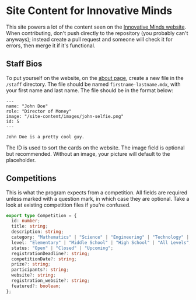 # Site Content for Innovative Minds

This site powers a lot of the content seen on the [Innovative Minds website](https://www.innovativemindswa.org/). When contributing, don't push directly to the repository (you probably can't anyways); instead create a pull request and someone will check it for errors, then merge it if it's functional.

## Staff Bios

To put yourself on the website, on the [about page](https://www.innovativemindswa.org/about), create a new file in the `/staff` directory. The file should be named `firstname-lastname.mdx`, with your first name and last name. The file should be in the format below:

```mdx
---
name: "John Doe"
role: "Director of Money"
image: "/site-content/images/john-selfie.png"
id: 5
---

John Doe is a pretty cool guy.
```

The ID is used to sort the cards on the website. The image field is optional but recommended. Without an image, your picture will default to the placeholder.

## Competitions

This is what the program expects from a competition. All fields are required unless marked with a question mark, in which case they are optional. Take a look at existing competition files if you're confused.

```ts
export type Competition = {
  id: number;
  title: string;
  description: string;
  category: "Mathematics" | "Science" | "Engineering" | "Technology" | "Other";
  level: "Elementary" | "Middle School" | "High School" | "All Levels";
  status: "Open" | "Closed" | "Upcoming";
  registrationDeadline?: string;
  competitionDate?: string;
  prize?: string;
  participants?: string;
  website?: string;
  registration_website?: string;
  featured?: boolean;
};
```
